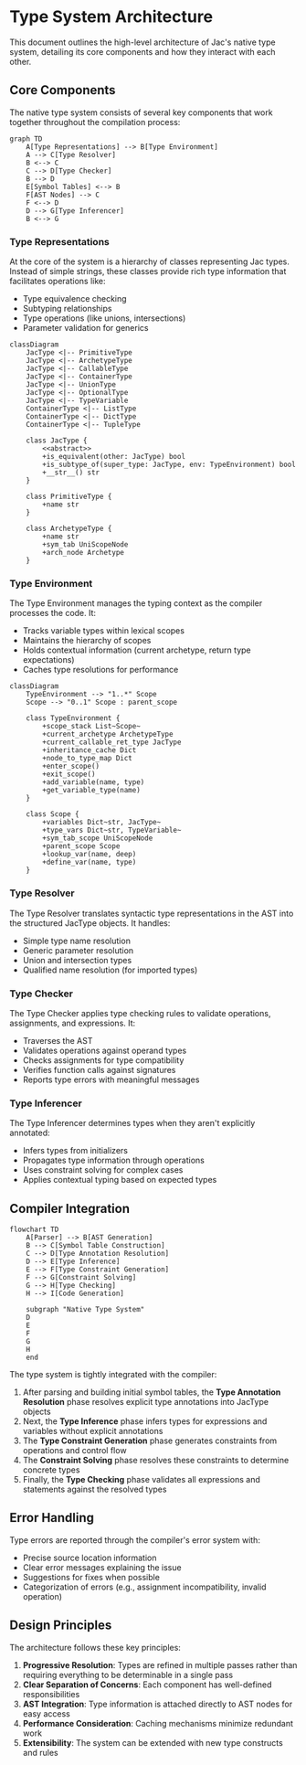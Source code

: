 # Type System Architecture

This document outlines the high-level architecture of Jac's native type system, detailing its core components and how they interact with each other.

## Core Components

The native type system consists of several key components that work together throughout the compilation process:

```mermaid
graph TD
    A[Type Representations] --> B[Type Environment]
    A --> C[Type Resolver]
    B <--> C
    C --> D[Type Checker]
    B --> D
    E[Symbol Tables] <--> B
    F[AST Nodes] --> C
    F <--> D
    D --> G[Type Inferencer]
    B <--> G
```

### Type Representations

At the core of the system is a hierarchy of classes representing Jac types. Instead of simple strings, these classes provide rich type information that facilitates operations like:

- Type equivalence checking
- Subtyping relationships
- Type operations (like unions, intersections)
- Parameter validation for generics

```mermaid
classDiagram
    JacType <|-- PrimitiveType
    JacType <|-- ArchetypeType
    JacType <|-- CallableType
    JacType <|-- ContainerType
    JacType <|-- UnionType
    JacType <|-- OptionalType
    JacType <|-- TypeVariable
    ContainerType <|-- ListType
    ContainerType <|-- DictType
    ContainerType <|-- TupleType

    class JacType {
        <<abstract>>
        +is_equivalent(other: JacType) bool
        +is_subtype_of(super_type: JacType, env: TypeEnvironment) bool
        +__str__() str
    }

    class PrimitiveType {
        +name str
    }

    class ArchetypeType {
        +name str
        +sym_tab UniScopeNode
        +arch_node Archetype
    }
```

### Type Environment

The Type Environment manages the typing context as the compiler processes the code. It:

- Tracks variable types within lexical scopes
- Maintains the hierarchy of scopes
- Holds contextual information (current archetype, return type expectations)
- Caches type resolutions for performance

```mermaid
classDiagram
    TypeEnvironment --> "1..*" Scope
    Scope --> "0..1" Scope : parent_scope

    class TypeEnvironment {
        +scope_stack List~Scope~
        +current_archetype ArchetypeType
        +current_callable_ret_type JacType
        +inheritance_cache Dict
        +node_to_type_map Dict
        +enter_scope()
        +exit_scope()
        +add_variable(name, type)
        +get_variable_type(name)
    }

    class Scope {
        +variables Dict~str, JacType~
        +type_vars Dict~str, TypeVariable~
        +sym_tab_scope UniScopeNode
        +parent_scope Scope
        +lookup_var(name, deep)
        +define_var(name, type)
    }
```

### Type Resolver

The Type Resolver translates syntactic type representations in the AST into the structured JacType objects. It handles:

- Simple type name resolution
- Generic parameter resolution
- Union and intersection types
- Qualified name resolution (for imported types)

### Type Checker

The Type Checker applies type checking rules to validate operations, assignments, and expressions. It:

- Traverses the AST
- Validates operations against operand types
- Checks assignments for type compatibility
- Verifies function calls against signatures
- Reports type errors with meaningful messages

### Type Inferencer

The Type Inferencer determines types when they aren't explicitly annotated:

- Infers types from initializers
- Propagates type information through operations
- Uses constraint solving for complex cases
- Applies contextual typing based on expected types

## Compiler Integration

```mermaid
flowchart TD
    A[Parser] --> B[AST Generation]
    B --> C[Symbol Table Construction]
    C --> D[Type Annotation Resolution]
    D --> E[Type Inference]
    E --> F[Type Constraint Generation]
    F --> G[Constraint Solving]
    G --> H[Type Checking]
    H --> I[Code Generation]

    subgraph "Native Type System"
    D
    E
    F
    G
    H
    end
```

The type system is tightly integrated with the compiler:

1. After parsing and building initial symbol tables, the **Type Annotation Resolution** phase resolves explicit type annotations into JacType objects
2. Next, the **Type Inference** phase infers types for expressions and variables without explicit annotations
3. The **Type Constraint Generation** phase generates constraints from operations and control flow
4. The **Constraint Solving** phase resolves these constraints to determine concrete types
5. Finally, the **Type Checking** phase validates all expressions and statements against the resolved types

## Error Handling

Type errors are reported through the compiler's error system with:

- Precise source location information
- Clear error messages explaining the issue
- Suggestions for fixes when possible
- Categorization of errors (e.g., assignment incompatibility, invalid operation)

## Design Principles

The architecture follows these key principles:

1. **Progressive Resolution**: Types are refined in multiple passes rather than requiring everything to be determinable in a single pass
2. **Clear Separation of Concerns**: Each component has well-defined responsibilities
3. **AST Integration**: Type information is attached directly to AST nodes for easy access
4. **Performance Consideration**: Caching mechanisms minimize redundant work
5. **Extensibility**: The system can be extended with new type constructs and rules
